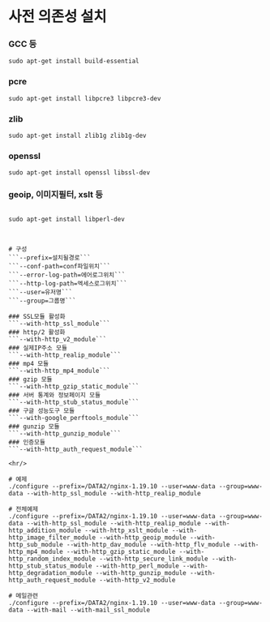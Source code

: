 

# 사전 의존성 설치 
### GCC 등
```sudo apt-get install build-essential```

### pcre
```sudo apt-get install libpcre3 libpcre3-dev```

### zlib
```sudo apt-get install zlib1g zlib1g-dev```

### openssl
```sudo apt-get install openssl libssl-dev```

### geoip, 이미지필터, xslt 등
```sudo apt-get install libgeoip-dev libgd-dev libxslt-dev libxml2

sudo apt-get install libperl-dev



# 구성
```--prefix=설치될경로```
```--conf-path=conf파일위치```
```--error-log-path=에어로그위치```
```--http-log-path=엑세스로그위치```
```--user=유저명```
```--group=그룹명```

### SSL모듈 활성화
```--with-http_ssl_module```
### http/2 활성화
```--with-http_v2_module```
### 실제IP주소 모듈
```--with-http_realip_module```
### mp4 모듈
```--with-http_mp4_module```
### gzip 모듈
```--with-http_gzip_static_module```
### 서버 통계와 정보페이지 모듈
```--with-http_stub_status_module```
### 구글 성능도구 모듈
```--with-google_perftools_module```
### gunzip 모듈
```--with-http_gunzip_module```
### 인증모듈
```--with-http_auth_request_module```

<hr/>

# 예제
./configure --prefix=/DATA2/nginx-1.19.10 --user=www-data --group=www-data --with-http_ssl_module --with-http_realip_module

# 전체예제
./configure --prefix=/DATA2/nginx-1.19.10 --user=www-data --group=www-data --with-http_ssl_module --with-http_realip_module --with-http_addition_module --with-http_xslt_module --with-http_image_filter_module --with-http_geoip_module --with-http_sub_module --with-http_dav_module --with-http_flv_module --with-http_mp4_module --with-http_gzip_static_module --with-http_random_index_module --with-http_secure_link_module --with-http_stub_status_module --with-http_perl_module --with-http_degradation_module --with-http_gunzip_module --with-http_auth_request_module --with-http_v2_module

# 메일관련
./configure --prefix=/DATA2/nginx-1.19.10 --user=www-data --group=www-data --with-mail --with-mail_ssl_module